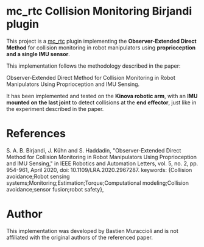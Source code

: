 mc_rtc Collision Monitoring Birjandi plugin
==

This project is a [mc_rtc] plugin implementing the **Observer-Extended Direct Method** for collision monitoring in robot manipulators using **proprioception and a single IMU sensor**.

This implementation follows the methodology described in the paper:

Observer-Extended Direct Method for Collision Monitoring in Robot Manipulators Using Proprioception and IMU Sensing.

It has been implemented and tested on the **Kinova robotic arm**, with an **IMU mounted on the last joint** to detect collisions at the **end effector**, just like in the experiment described in the paper.

# References

S. A. B. Birjandi, J. Kühn and S. Haddadin, "Observer-Extended Direct Method for Collision Monitoring in Robot Manipulators Using Proprioception and IMU Sensing," in IEEE Robotics and Automation Letters, vol. 5, no. 2, pp. 954-961, April 2020, doi: 10.1109/LRA.2020.2967287.
keywords: {Collision avoidance;Robot sensing systems;Monitoring;Estimation;Torque;Computational modeling;Collision avoidance;sensor fusion;robot safety},

# Author

This implementation was developed by Bastien Muraccioli and is not affiliated with the original authors of the referenced paper.

[mc_rtc]: https://jrl-umi3218.github.io/mc_rtc/
